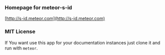 ### Homepage for meteor-s-id

[http://s-id.meteor.com](http://s-id.meteor.com)

### MIT License

If You want use this app for your documentation instances just clone it and run with `meteor`.
